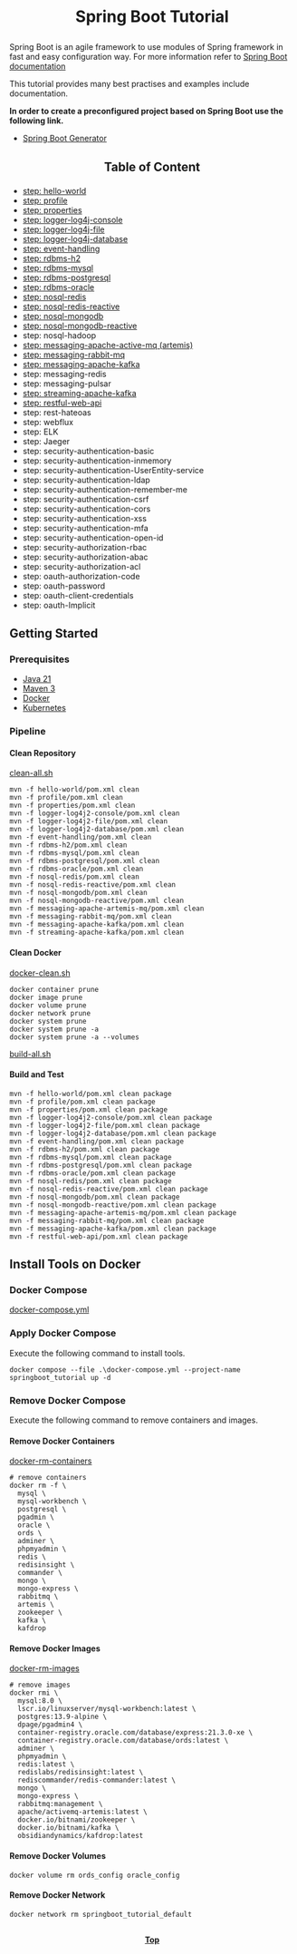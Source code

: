 # <p align="center">Spring Boot Tutorial</p>

Spring Boot is an agile framework to use modules of Spring framework in fast and easy configuration way. For
more information refer to [Spring Boot documentation](https://spring.io/projects/spring-boot)

This tutorial provides many best practises and examples include documentation.

**In order to create a preconfigured project based on Spring Boot use the following link.**

* [Spring Boot Generator](https://start.spring.io)

## <p align="center"> Table of Content </p>

* [step: hello-world](hello-world)
* [step: profile](profile)
* [step: properties](properties)
* [step: logger-log4j-console](logger-log4j2-console)
* [step: logger-log4j-file](logger-log4j2-file)
* [step: logger-log4j-database](logger-log4j2-database)
* [step: event-handling](event-handling)
* [step: rdbms-h2](rdbms-h2)
* [step: rdbms-mysql](rdbms-mysql)
* [step: rdbms-postgresql](rdbms-postgresql)
* [step: rdbms-oracle](rdbms-oracle)
* [step: nosql-redis](nosql-redis)
* [step: nosql-redis-reactive](nosql-redis-reactive)
* [step: nosql-mongodb](nosql-mongodb)
* [step: nosql-mongodb-reactive](nosql-mongodb-reactive)
* step: nosql-hadoop
* [step: messaging-apache-active-mq (artemis)](messaging-apache-artemis-mq)
* [step: messaging-rabbit-mq](messaging-rabbit-mq)
* [step: messaging-apache-kafka](messaging-apache-kafka)
* step: messaging-redis
* step: messaging-pulsar
* [step: streaming-apache-kafka](streaming-apache-kafka)
* [step: restful-web-api](restful-web-api)
* step: rest-hateoas
* step: webflux
* step: ELK
* step: Jaeger
* step: security-authentication-basic
* step: security-authentication-inmemory
* step: security-authentication-UserEntity-service
* step: security-authentication-ldap
* step: security-authentication-remember-me
* step: security-authentication-csrf
* step: security-authentication-cors
* step: security-authentication-xss
* step: security-authentication-mfa
* step: security-authentication-open-id
* step: security-authorization-rbac
* step: security-authorization-abac
* step: security-authorization-acl
* step: oauth-authorization-code
* step: oauth-password
* step: oauth-client-credentials
* step: oauth-Implicit

## Getting Started

### Prerequisites

* [Java 21](https://www.oracle.com/java/technologies/downloads/)
* [Maven 3](https://maven.apache.org/index.html)
* [Docker](https://www.docker.com)
* [Kubernetes](https://kubernetes.io)

### Pipeline

#### Clean Repository

[clean-all.sh](clean-all.sh)

```shell
mvn -f hello-world/pom.xml clean
mvn -f profile/pom.xml clean
mvn -f properties/pom.xml clean
mvn -f logger-log4j2-console/pom.xml clean
mvn -f logger-log4j2-file/pom.xml clean
mvn -f logger-log4j2-database/pom.xml clean
mvn -f event-handling/pom.xml clean
mvn -f rdbms-h2/pom.xml clean
mvn -f rdbms-mysql/pom.xml clean
mvn -f rdbms-postgresql/pom.xml clean
mvn -f rdbms-oracle/pom.xml clean
mvn -f nosql-redis/pom.xml clean
mvn -f nosql-redis-reactive/pom.xml clean
mvn -f nosql-mongodb/pom.xml clean
mvn -f nosql-mongodb-reactive/pom.xml clean
mvn -f messaging-apache-artemis-mq/pom.xml clean
mvn -f messaging-rabbit-mq/pom.xml clean
mvn -f messaging-apache-kafka/pom.xml clean
mvn -f streaming-apache-kafka/pom.xml clean
```

#### Clean Docker

[docker-clean.sh](docker-clean.sh)

```shell
docker container prune
docker image prune
docker volume prune
docker network prune
docker system prune
docker system prune -a
docker system prune -a --volumes
```

[build-all.sh](build-all.sh)

#### Build and Test

```shell
mvn -f hello-world/pom.xml clean package
mvn -f profile/pom.xml clean package
mvn -f properties/pom.xml clean package
mvn -f logger-log4j2-console/pom.xml clean package
mvn -f logger-log4j2-file/pom.xml clean package
mvn -f logger-log4j2-database/pom.xml clean package
mvn -f event-handling/pom.xml clean package
mvn -f rdbms-h2/pom.xml clean package
mvn -f rdbms-mysql/pom.xml clean package
mvn -f rdbms-postgresql/pom.xml clean package
mvn -f rdbms-oracle/pom.xml clean package
mvn -f nosql-redis/pom.xml clean package
mvn -f nosql-redis-reactive/pom.xml clean package
mvn -f nosql-mongodb/pom.xml clean package
mvn -f nosql-mongodb-reactive/pom.xml clean package
mvn -f messaging-apache-artemis-mq/pom.xml clean package
mvn -f messaging-rabbit-mq/pom.xml clean package
mvn -f messaging-apache-kafka/pom.xml clean package
mvn -f restful-web-api/pom.xml clean package
```

## Install Tools on Docker

### Docker Compose

[docker-compose.yml](docker-compose.yml)

### Apply Docker Compose

Execute the following command to install tools.

```shell
docker compose --file .\docker-compose.yml --project-name springboot_tutorial up -d

```

### Remove Docker Compose

Execute the following command to remove containers and images.

#### Remove Docker Containers

[docker-rm-containers](docker-rm-containers.sh)

```shell
# remove containers
docker rm -f \
  mysql \
  mysql-workbench \
  postgresql \
  pgadmin \
  oracle \
  ords \
  adminer \
  phpmyadmin \
  redis \
  redisinsight \
  commander \
  mongo \
  mongo-express \
  rabbitmq \
  artemis \
  zookeeper \
  kafka \
  kafdrop
```

#### Remove Docker Images

[docker-rm-images](docker-rm-images.sh)

```shell
# remove images
docker rmi \
  mysql:8.0 \
  lscr.io/linuxserver/mysql-workbench:latest \
  postgres:13.9-alpine \
  dpage/pgadmin4 \
  container-registry.oracle.com/database/express:21.3.0-xe \
  container-registry.oracle.com/database/ords:latest \
  adminer \
  phpmyadmin \
  redis:latest \
  redislabs/redisinsight:latest \
  rediscommander/redis-commander:latest \
  mongo \
  mongo-express \
  rabbitmq:management \
  apache/activemq-artemis:latest \
  docker.io/bitnami/zookeeper \
  docker.io/bitnami/kafka \
  obsidiandynamics/kafdrop:latest
```

#### Remove Docker Volumes

```shell
docker volume rm ords_config oracle_config
```

#### Remove Docker Network

```shell
docker network rm springboot_tutorial_default
```

##

**<p align="center"> [Top](#spring-boot-tutorial) </p>**